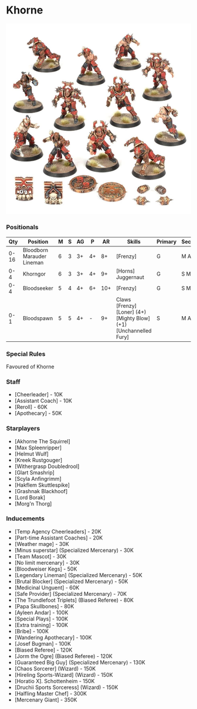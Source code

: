 ﻿# Khorne

![](../media/teams/KhorneTeamLead.jpg)

### Positionals

| Qty  | Position                   | M | S | AG | P  | AR  | Skills                                                                                 | Primary | Secondary | Cost |
| ---- | -------------------------- | - | - | -- | -- | --- | -------------------------------------------------------------------------------------- | ------- | --------- | ---- |
| 0-16 | Bloodborn Marauder Lineman | 6 | 3 | 3+ | 4+ | 8+  | [Frenzy]                                                                                 | G       | M A S     | 50K  |
| 0-4  | Khorngor                   | 6 | 3 | 3+ | 4+ | 9+  | [Horns] <br /> Juggernaut                                                                | G       | S M A P   | 70K  |
| 0-4  | Bloodseeker                | 5 | 4 | 4+ | 6+ | 10+ | [Frenzy]                                                                                 | G       | S M A     | 110K |
| 0-1  | Bloodspawn                 | 5 | 5 | 4+ | -  | 9+  | Claws <br /> [Frenzy] <br /> [Loner] (4+) <br /> [Mighty Blow] (+1) <br /> [Unchannelled Fury] | S       | M A G     | 160K |

### Special Rules

Favoured of Khorne

### Staff

* [Cheerleader] - 10K
* [Assistant Coach] - 10K
* [Reroll] - 60K
* [Apothecary]  - 50K

### Starplayers

* [Akhorne The Squirrel]    
* [Max Spleenripper]        
* [Helmut Wulf]             
* [Kreek Rustgouger]        
* [Withergrasp Doubledrool] 
* [Glart Smashrip]          
* [Scyla Anfingrimm]        
* [Hakflem Skuttlespike]    
* [Grashnak Blackhoof]      
* [Lord Borak]              
* [Morg'n Thorg]            

### Inducements

* [Temp Agency Cheerleaders] - 20K
* [Part-time Assistant Coaches] - 20K
* [Weather mage] - 30K
* [Minus superstar] (Specialized Mercenary) - 30K
* [Team Mascot] - 30K
* [No limit mercenary] - 30K
* [Bloodweiser Kegs] - 50K
* [Legendary Lineman] (Specialized Mercenary) - 50K
* [Brutal Blocker] (Specialized Mercenary) - 50K
* [Medicinal Unguent] - 60K
* [Safe Provider] (Specialized Mercenary) - 70K
* [The Trundlefoot Triplets] (Biased Referee) - 80K
* [Papa Skullbones] - 80K
* [Ayleen Andar] - 100K
* [Special Plays] - 100K
* [Extra training] - 100K
* [Bribe] - 100K
* [Wandering Apothecary] - 100K
* [Josef Bugman] - 100K
* [Biased Referee] - 120K
* [Jorm the Ogre] (Biased Referee) - 120K
* [Guaranteed Big Guy] (Specialized Mercenary) - 130K
* [Chaos Sorcerer] (Wizard) - 150K
* [Hireling Sports-Wizard] (Wizard) - 150K
* [Horatio X]. Schottenheim - 150K
* [Druchii Sports Sorceress] (Wizard) - 150K
* [Halfling Master Chef] - 300K
* [Mercenary Giant] - 350K
